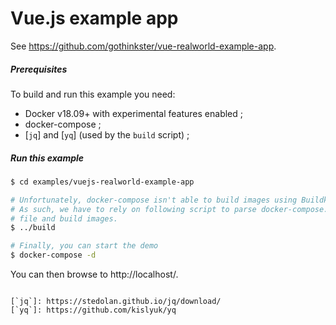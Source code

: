 # Vue.js example app

See https://github.com/gothinkster/vue-realworld-example-app.

##### Prerequisites

To build and run this example you need:

* Docker v18.09+ with experimental features enabled ;
* docker-compose ;
* [`jq`] and [`yq`] (used by the `build` script) ;

##### Run this example

```bash
$ cd examples/vuejs-realworld-example-app

# Unfortunately, docker-compose isn't able to build images using Buildkit yet.
# As such, we have to rely on following script to parse docker-compose.yml
# file and build images.
$ ../build

# Finally, you can start the demo
$ docker-compose -d
```

You can then browse to http://localhost/.
```

[`jq`]: https://stedolan.github.io/jq/download/
[`yq`]: https://github.com/kislyuk/yq
